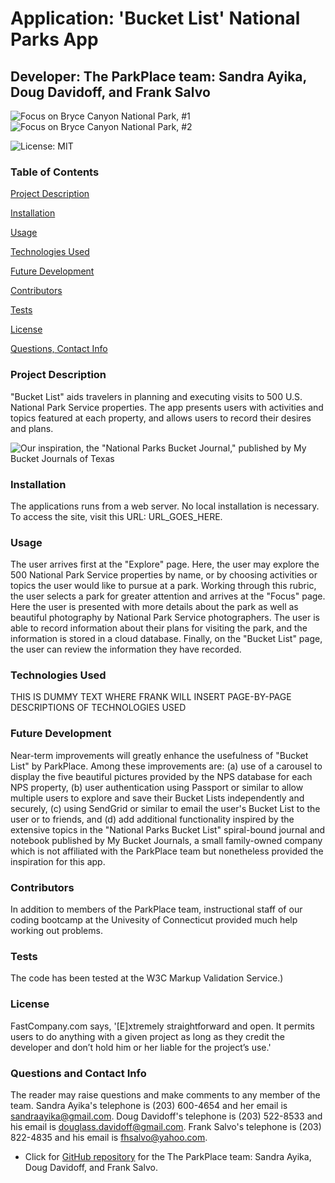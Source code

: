 # Application: 'Bucket List' National Parks App

## Developer: The ParkPlace team: Sandra Ayika, Doug Davidoff, and Frank Salvo

![Focus on Bryce Canyon National Park, #1](https://user-images.githubusercontent.com/10477863/99843471-9bb20000-2b3f-11eb-8604-00a13a33b2f9.png)
![Focus on Bryce Canyon National Park, #2](https://user-images.githubusercontent.com/10477863/99843640-e3388c00-2b3f-11eb-9efe-3a1444c63357.png)

![License: MIT](http://img.shields.io/static/v1?label=License&message=MIT&color=orange) 

### Table of Contents
[Project Description](#project-description)

[Installation](#installation)

[Usage](#usage)

[Technologies Used](#technologies-used)

[Future Development](#future-development)

[Contributors](#contributors)

[Tests](#tests)

[License](#license)

[Questions, Contact Info](#questions-and-contact-info)

### Project Description
 "Bucket List" aids travelers in planning and executing visits to 500 U.S. National Park Service properties. The app presents users with activities and topics featured at each property, and allows users to record their desires and plans.

 ![Our inspiration, the "National Parks Bucket Journal," published by My Bucket Journals of Texas](https://user-images.githubusercontent.com/10477863/99752348-28ae7800-2ab2-11eb-9dde-135b4f3b7ab6.png)
 
### Installation
 The applications runs from a web server. No local installation is necessary. To access the site, visit this URL: URL_GOES_HERE.
 
### Usage
 The user arrives first at the "Explore" page. Here, the user may explore the 500 National Park Service properties by name, or by choosing activities or topics the user would like to pursue at a park. Working through this rubric, the user selects a park for greater attention and arrives at the "Focus" page. Here the user is presented with more details about the park as well as beautiful photography by National Park Service photographers. The user is able to record information about their plans for visiting the park, and the information is stored in a cloud database. Finally, on the "Bucket List" page, the user can review the information they have recorded. 

### Technologies Used
 THIS IS DUMMY TEXT WHERE FRANK WILL INSERT PAGE-BY-PAGE DESCRIPTIONS OF TECHNOLOGIES USED
 
### Future Development
 Near-term improvements will greatly enhance the usefulness of "Bucket List" by ParkPlace. Among these improvements are: (a) use of a carousel to display the five beautiful pictures provided by the NPS database for each NPS property, (b) user authentication using Passport or similar to allow multiple users to explore and save their Bucket Lists independently and securely, (c) using SendGrid or similar to email the user's Bucket List to the user or to friends, and (d) add additional functionality inspired by the extensive topics in the "National Parks Bucket List" spiral-bound journal and notebook published by My Bucket Journals, a small family-owned company which is not affiliated with the ParkPlace team but nonetheless provided the inspiration for this app.

### Contributors
 In addition to members of the ParkPlace team, instructional staff of our coding bootcamp at the Univesity of Connecticut provided much help working out problems.

### Tests
 The code has been tested at the W3C Markup Validation Service.)

### License
 FastCompany.com says, '[E]xtremely straightforward and open. It permits users to do anything with a given project as long as they credit the developer and don’t hold him or her liable for the project’s use.'

### Questions and Contact Info
 The reader may raise questions and make comments to any member of the team. Sandra Ayika's telephone is (203) 600-4654 and her email is sandraayika@gmail.com. Doug Davidoff's telephone is (203) 522-8533 and his email is douglass.davidoff@gmail.com. Frank Salvo's telephone is (203) 822-4835 and his email is fhsalvo@yahoo.com.
 * Click for [GitHub repository](https://github.com/lorjoh/bucketList) for the The ParkPlace team: Sandra Ayika, Doug Davidoff, and Frank Salvo.
